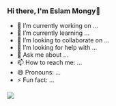 ### Hi there, I'm Eslam Mongy👋

- 🔭 I’m currently working on ...
- 🌱 I’m currently learning ...
- 👯 I’m looking to collaborate on ...
- 🤔 I’m looking for help with ...
- 💬 Ask me about ...
- 📫 How to reach me: ...
- 😄 Pronouns: ...
- ⚡ Fun fact: ...

<img src="https://github-readme-stats.vercel.app/api?username=eslammongy&&show_icons=true&title_color=ffffff&icon_color=bb2acf&text_color=daf7dc&bg_color=151515">
